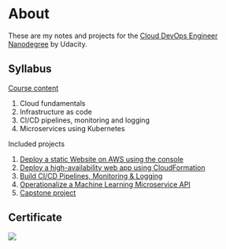 # About

These are my notes and projects for the [Cloud DevOps Engineer Nanodegree](https://www.udacity.com/course/cloud-dev-ops-nanodegree--nd9991) by Udacity.

## Syllabus

[Course content](syllabus.pdf)

1. Cloud fundamentals
2. Infrastructure as code
3. CI/CD pipelines, monitoring and logging
4. Microservices using Kubernetes

Included projects

1. [Deploy a static Website on AWS using the console](1_cloud_fundamentals/project_submission/README.md)
2. [Deploy a high-availability web app using CloudFormation](2_infrastructure_as_code/project/README.md)
3. [Build CI/CD Pipelines, Monitoring & Logging](https://github.com/cgebbe/cdond-c3-projectstarter/tree/master/_submission/screenshots)
4. [Operationalize a Machine Learning Microservice API](https://github.com/cgebbe/DevOps_Microservices/tree/master/project-ml-microservice-kubernetes)
5. [Capstone project](https://github.com/cgebbe/udacity-cloud-devops-capstone)

## Certificate

![](README.assets/2022-11-01-21-07-25.png)
